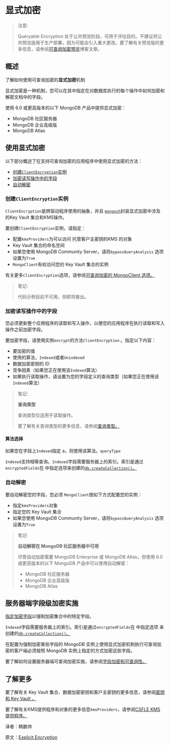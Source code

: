 # 显式加密

> 注意:
>
> Queryable Encryption 处于公共预览阶段，可用于评估目的。不建议将公共预览版用于生产部署，因为可能会引入重大更改。要了解有关预览版的更多信息，请参阅[可查询加密预览](https://www.mongodb.com/blog/post/mongodb-releases-queryable-encryption-preview/)博客文章。

## 概述

了解如何使用可查询加密的**显式加密**机制

显式加密是一种机制，您可以在其中指定在对数据库执行的每个操作中如何加密和解密文档中的字段。

使用 6.0 或更高版本的以下 MongoDB 产品中提供显式加密：

- MongoDB 社区服务器
- MongoDB 企业高级版
- MongoDB Atlas

## 使用显式加密

以下部分概述了在支持可查询加密的应用程序中使用显式加密的方法：

- [创建`ClientEncryption`实例](https://www.mongodb.com/docs/manual/core/queryable-encryption/fundamentals/manual-encryption/#std-label-qe-fundamentals-manual-encryption-client-enc)
- [加密读写操作中的字段](https://www.mongodb.com/docs/manual/core/queryable-encryption/fundamentals/manual-encryption/#std-label-qe-fundamentals-manual-encryption-update-operations)
- [自动解密](https://www.mongodb.com/docs/manual/core/queryable-encryption/fundamentals/manual-encryption/#std-label-qe-fundamentals-manual-encryption-automatic-decryption)

### 创建`ClientEncryption`实例

`ClientEncryption`是跨驱动程序使用的抽象，并且 [`mongosh`](https://www.mongodb.com/docs/mongodb-shell/#mongodb-binary-bin.mongosh)封装显式加密中涉及的Key Vault 集合和KMS操作。

要创建`ClientEncryption`实例，请指定：

* 配置`kmsProviders`为可以访问 托管客户主密钥的KMS 的对象
* Key Vault 集合的命名空间
* 如果您使用 MongoDB Community Server，请将`bypassQueryAnalysis` 选项设置为`True`
* `MongoClient`有权访问您的 Key Vault 集合的实例

有关更多`ClientEncryption`选项，请参阅[可查询加密的 MongoClient 选项。](https://www.mongodb.com/docs/manual/core/queryable-encryption/reference/qe-options-clients/#std-label-qe-reference-mongo-client)

> 笔记:
>
> 代码示例目前不可用，但即将推出。

### 加密读写操作中的字段

您必须更新整个应用程序的读取和写入操作，以便您的应用程序在执行读取和写入操作之前加密字段。

要加密字段，请使用实例`encrypt`的方法`ClientEncryption` 。指定以下内容：

* 要加密的值
* 使用的算法，`Indexed`或者`Unindexed`
* 数据加密密钥的 ID
* 竞争因素（如果您正在使用该`Indexed`算法）
* 如果执行读取操作，请设置为您的字段定义的查询类型（如果您正在使用该`Indexed`算法）

> 笔记:
>
> **查询类型**
>
> 查询类型仅适用于读取操作。
>
> 要了解有关查询类型的更多信息，请参阅[查询类型。](https://www.mongodb.com/docs/manual/core/queryable-encryption/fundamentals/encrypt-and-query/#std-label-qe-query-types)

#### 算法选择

如果您在字段上`Indexed`指定 a，则使用该算法。`queryType`

`Indexed`支持相等查询。`Indexed`字段需要服务器上的索引。索引是通过 `encryptedFields`在 中指定选项来创建的[`db.createCollection()`。](https://www.mongodb.com/docs/manual/reference/method/db.createCollection/#mongodb-method-db.createCollection)

### 自动解密

要自动解密您的字段，您必须 `MongoClient`按如下方式配置您的实例：

- 指定`kmsProviders`对象
- 指定您的 Key Vault 集合
- 如果您使用 MongoDB Community Server，请将`bypassQueryAnalysis` 选项设置为`True`

> 笔记:
>
> **自动解密在 MongoDB 社区服务器中可用**
>
> 尽管自动加密需要 MongoDB Enterprise 或 MongoDB Atlas，但使用 6.0 或更高版本的以下 MongoDB 产品中可以使用自动解密：
>
> - MongoDB 社区服务器
> - MongoDB 企业高级版
> - MongoDB Atlas

## 服务器端字段级加密实施

[指定加密字段](https://www.mongodb.com/docs/manual/core/queryable-encryption/fundamentals/encrypt-and-query/#std-label-qe-specify-fields-for-encryption)以强制加密集合中的特定字段。

`Indexed`字段需要服务器上的索引。索引是通过`encryptedFields`在 中指定选项 来创建的[`db.createCollection()`。](https://www.mongodb.com/docs/manual/reference/method/db.createCollection/#mongodb-method-db.createCollection)

在配置为强制加密某些字段的 MongoDB 实例上使用显式加密机制执行可查询加密的客户端必须按照 MongoDB 实例上指定的方式加密这些字段。

要了解如何设置服务器端可查询加密实施，请参阅[字段加密和可查询性。](https://www.mongodb.com/docs/manual/core/queryable-encryption/fundamentals/encrypt-and-query/#std-label-qe-fundamentals-encrypt-query)

## 了解更多

要了解有关 Key Vault 集合、数据加密密钥和客户主密钥的更多信息，请参阅[密钥和 Key Vault 。](https://www.mongodb.com/docs/manual/core/csfle/fundamentals/keys-key-vaults/#std-label-csfle-reference-keys-key-vaults)

要了解有关KMS提供程序和对象的更多信息`kmsProviders`，请参阅[CSFLE KMS 提供程序。](https://www.mongodb.com/docs/manual/core/csfle/reference/kms-providers/#std-label-csfle-reference-kms-providers)









译者：韩鹏帅

原文：[Explicit Encryption](https://www.mongodb.com/docs/manual/core/queryable-encryption/fundamentals/manual-encryption/)
